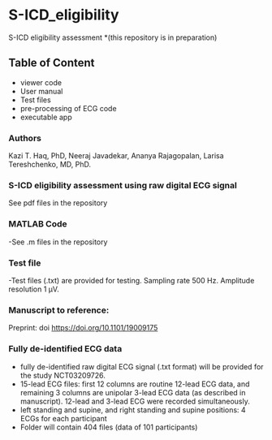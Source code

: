 # S-ICD_eligibility
S-ICD eligibility assessment *(this repository is in preparation)

## Table of Content
   - viewer code 
   - User manual
   - Test files
   - pre-processing of ECG code
   - executable app


   
 ### Authors
Kazi T. Haq, PhD, Neeraj Javadekar, Ananya Rajagopalan, Larisa Tereshchenko, MD, PhD.

### S-ICD eligibility assessment using raw digital ECG signal

 See pdf files in the repository 
 
 ### MATLAB Code
-See .m files in the repository  


 
### Test file
-Test files (.txt) are provided for testing. Sampling rate 500 Hz. Amplitude resolution 1 µV.



 ### Manuscript to reference:
 Preprint: doi https://doi.org/10.1101/19009175
 
 
 ### Fully de-identified ECG data
 - fully de-identified raw digital ECG signal (.txt format) will be provided for the study NCT03209726.
 - 15-lead ECG files: first 12 columns are routine 12-lead ECG data, and remaining 3 columns are unipolar 3-lead ECG data (as described in manuscript). 12-lead and 3-lead ECG were recorded simultaneously.
 - left standing and supine, and right standing and supine positions: 4 ECGs for each participant
 - Folder will contain 404 files (data of 101 participants)
 
